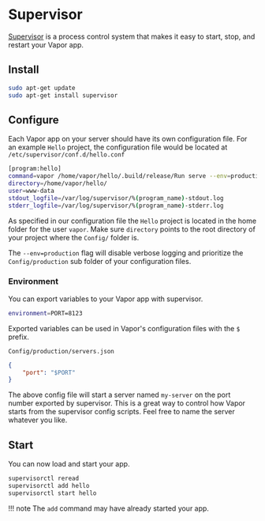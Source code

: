# Supervisor

[Supervisor](http://supervisord.org) is a process control system that makes it easy to start, stop, and restart your Vapor app.

## Install

```sh
sudo apt-get update
sudo apt-get install supervisor
```

## Configure

Each Vapor app on your server should have its own configuration file. For an example `Hello` project, the configuration file would be located at `/etc/supervisor/conf.d/hello.conf`

```sh
[program:hello]
command=vapor /home/vapor/hello/.build/release/Run serve --env=production
directory=/home/vapor/hello/
user=www-data
stdout_logfile=/var/log/supervisor/%(program_name)-stdout.log
stderr_logfile=/var/log/supervisor/%(program_name)-stderr.log
```

As specified in our configuration file the `Hello` project is located in the home folder for the user `vapor`. Make sure `directory` points to the root directory of your project where the `Config/` folder is.

The `--env=production` flag will disable verbose logging and prioritize the `Config/production` sub folder of your configuration files.

### Environment

You can export variables to your Vapor app with supervisor.

```sh
environment=PORT=8123
```

Exported variables can be used in Vapor's configuration files with the `$` prefix.

`Config/production/servers.json `
```json
{
	"port": "$PORT"
}
```

The above config file will start a server named `my-server` on the port number exported by supervisor. This is a great way to control how Vapor starts from the supervisor config scripts. Feel free to name the server whatever you like.

## Start

You can now load and start your app.

```sh
supervisorctl reread
supervisorctl add hello
supervisorctl start hello
```

!!! note
	The `add` command may have already started your app.
